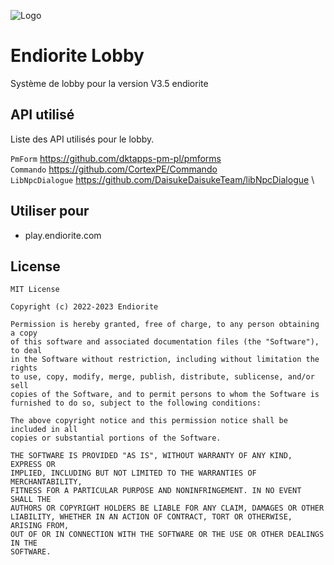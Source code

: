 
![Logo](https://media.discordapp.net/attachments/1056966568799641612/1059474038893846538/endio.png?width=1178&height=662)


# Endiorite Lobby

Système de lobby pour la version V3.5 endiorite




## API utilisé

Liste des API utilisés pour le lobby.

`PmForm` https://github.com/dktapps-pm-pl/pmforms \
`Commando` https://github.com/CortexPE/Commando \
`LibNpcDialogue` https://github.com/DaisukeDaisukeTeam/libNpcDialogue \


## Utiliser pour

- play.endiorite.com


## License

```
MIT License

Copyright (c) 2022-2023 Endiorite

Permission is hereby granted, free of charge, to any person obtaining a copy
of this software and associated documentation files (the "Software"), to deal
in the Software without restriction, including without limitation the rights
to use, copy, modify, merge, publish, distribute, sublicense, and/or sell
copies of the Software, and to permit persons to whom the Software is
furnished to do so, subject to the following conditions:

The above copyright notice and this permission notice shall be included in all
copies or substantial portions of the Software.

THE SOFTWARE IS PROVIDED "AS IS", WITHOUT WARRANTY OF ANY KIND, EXPRESS OR
IMPLIED, INCLUDING BUT NOT LIMITED TO THE WARRANTIES OF MERCHANTABILITY,
FITNESS FOR A PARTICULAR PURPOSE AND NONINFRINGEMENT. IN NO EVENT SHALL THE
AUTHORS OR COPYRIGHT HOLDERS BE LIABLE FOR ANY CLAIM, DAMAGES OR OTHER
LIABILITY, WHETHER IN AN ACTION OF CONTRACT, TORT OR OTHERWISE, ARISING FROM,
OUT OF OR IN CONNECTION WITH THE SOFTWARE OR THE USE OR OTHER DEALINGS IN THE
SOFTWARE.
```
